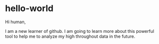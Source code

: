 # hello-world

Hi human,

I am a new learner of github. I am going to learn more about this powerful tool to help me to analyze my high throughout data in the future.
